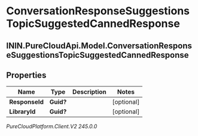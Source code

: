 # ConversationResponseSuggestionsTopicSuggestedCannedResponse

## ININ.PureCloudApi.Model.ConversationResponseSuggestionsTopicSuggestedCannedResponse

## Properties

|Name | Type | Description | Notes|
|------------ | ------------- | ------------- | -------------|
| **ResponseId** | **Guid?** |  | [optional] |
| **LibraryId** | **Guid?** |  | [optional] |



_PureCloudPlatform.Client.V2 245.0.0_
